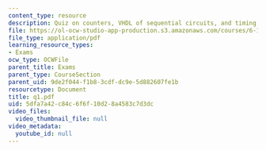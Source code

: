 ```yaml
---
content_type: resource
description: Quiz on counters, VHDL of sequential circuits, and timing and memory.
file: https://ol-ocw-studio-app-production.s3.amazonaws.com/courses/6-111-introductory-digital-systems-laboratory-spring-2006/5dfa7a42c84c6f6f10d28a4583c7d3dc_q1.pdf
file_type: application/pdf
learning_resource_types:
- Exams
ocw_type: OCWFile
parent_title: Exams
parent_type: CourseSection
parent_uid: 9de2f044-f1b8-3cdf-dc9e-5d882607fe1b
resourcetype: Document
title: q1.pdf
uid: 5dfa7a42-c84c-6f6f-10d2-8a4583c7d3dc
video_files:
  video_thumbnail_file: null
video_metadata:
  youtube_id: null
---
```


